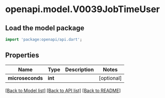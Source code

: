 # openapi.model.V0039JobTimeUser

## Load the model package
```dart
import 'package:openapi/api.dart';
```

## Properties
Name | Type | Description | Notes
------------ | ------------- | ------------- | -------------
**microseconds** | **int** |  | [optional] 

[[Back to Model list]](../README.md#documentation-for-models) [[Back to API list]](../README.md#documentation-for-api-endpoints) [[Back to README]](../README.md)


